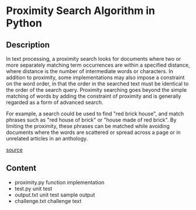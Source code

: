 # Proximity Search Algorithm in Python

## Description

In text processing, a proximity search looks for documents where two or more separately matching term occurrences are within a specified distance, where distance is the number of intermediate words or characters. In addition to proximity, some implementations may also impose a constraint on the word order, in that the order in the searched text must be identical to the order of the search query. Proximity searching goes beyond the simple matching of words by adding the constraint of proximity and is generally regarded as a form of advanced search.

For example, a search could be used to find "red brick house", and match phrases such as "red house of brick" or "house made of red brick". By limiting the proximity, these phrases can be matched while avoiding documents where the words are scattered or spread across a page or in unrelated articles in an anthology.

[source](https://en.wikipedia.org/wiki/Proximity_search_(text))


## Content

- proximity.py function implementation
- test.py unit test
- output.txt unit test sample output
- challenge.txt challenge text
